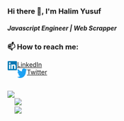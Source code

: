 <!--
**halimyusuf/halimyusuf** is a ✨ _special_ ✨ repository because its `README.md` (this file) appears on your GitHub profile.

Here are some ideas to get you started:

- 🔭 I’m currently working on ...
- 🌱 I’m currently learning ...
- 👯 I’m looking to collaborate on ...
- 🤔 I’m looking for help with ...
- 💬 Ask me about ...
- 📫 How to reach me: ...
- 😄 Pronouns: ...
- ⚡ Fun fact: ...
-->

### Hi there 👋,  I'm Halim Yusuf
##### Javascript Engineer | Web Scrapper
###  📫 How to reach me:

<div align="left">
  <a href="https://www.linkedin.com/in/halim-olamilekan-a541b4172">  
    <img align="left" alt="Fred's Linkdein" width="22px" src="https://github.com/devicons/devicon/blob/master/icons/linkedin/linkedin-original.svg" />
   LinkedIn
  </a>
</div>

<div align="left">
  <a href="https://twitter.com/haleem_yoosuph?t=ftiv_Ye4oG9_1IqZMxXUuw&s=09">  
    <img align="left" alt="Fred's Linkdein" width="22px" src="https://github.com/devicons/devicon/blob/master/icons/twitter/twitter-original.svg" />
   Twitter
  </a>
</div>

<br>
<br/>

<div align="left">
<img align="left" height='200px' src="https://github-readme-stats.vercel.app/api?username=halimyusuf&show_icons=true&include_all_commits=true&theme=dracula&count_private=true"/>
</div>
<br/>

<img  src="https://github-readme-streak-stats.herokuapp.com/?user=halimyusuf&theme=dracula" />
<br/>

<a href="https://github.com/aframson">
  <img align="left" src="https://github-readme-stats.vercel.app/api/top-langs/?username=halimyusuf&layout=compact&theme=dracula&count_private=true&langs_count=10" />
</a> 
<br/>
